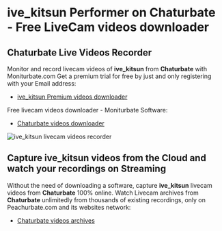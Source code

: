 # ive_kitsun Performer on Chaturbate - Free LiveCam videos downloader

## Chaturbate Live Videos Recorder

Monitor and record livecam videos of **ive_kitsun** from **Chaturbate** with Moniturbate.com
Get a premium trial for free by just and only registering with your Email address:
* [ive_kitsun Premium videos downloader](https://moniturbate.com/request-demo-licence-key.html)

Free livecam videos downloader - Moniturbate Software:
* [Chaturbate videos downloader](https://moniturbate.com/moniturbate-download-software.html)

![ive_kitsun livecam videos recorder](https://peachurnet.com/templates/moniturbate-software.png)


## Capture ive_kitsun videos from the Cloud and watch your recordings on Streaming

Without the need of downloading a software, capture **ive_kitsun** livecam videos from **Chaturbate** 100% online.
Watch Livecam archives from **Chaturbate** unlimitedly from thousands of existing recordings, only on Peachurbate.com and its websites network:
* [Chaturbate videos archives](https://peachurnet.com/)